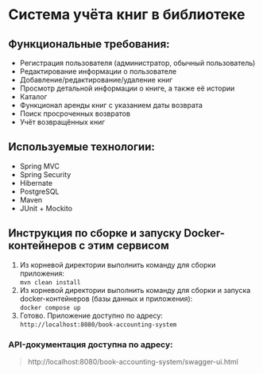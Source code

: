 # Система учёта книг в библиотеке

## Функциональные требования:
* Регистрация пользователя (администратор, обычный пользователь)
* Редактирование информации о пользователе
* Добавление/редактирование/удаление книг
* Просмотр детальной информации о книге, а также её истории
* Каталог
* Функционал аренды книг с указанием даты возврата
* Поиск просроченных возвратов
* Учёт возвращённых книг

## Используемые технологии:
* Spring MVC
* Spring Security
* Hibernate
* PostgreSQL
* Maven
* JUnit + Mockito

## Инструкция по сборке и запуску Docker-контейнеров с этим сервисом
1. Из корневой директории выполнить команду для сборки приложения: <br> `mvn clean install` <br>
2. Из корневой директории выполнить команду для сборки и запуска docker-контейнеров (базы данных и приложения): <br> `docker compose up` <br>
3. Готово. Приложение доступно по адресу: <br> `http://localhost:8080/book-accounting-system` <br>

### API-документация доступна по адресу: 
> http://localhost:8080/book-accounting-system/swagger-ui.html <br>